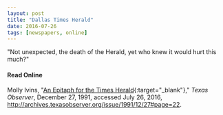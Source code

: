 ```yaml
---
layout: post
title: "Dallas Times Herald"
date: 2016-07-26
tags: [newspapers, online]
---
```


"Not unexpected, the death of the Herald, yet who knew it would hurt this much?"

#### Read Online
Molly Ivins, "[An Epitaph for the Times Herald](http://archives.texasobserver.org/issue/1991/12/27#page=22 "Molly Ivins's epitaph in the Texas Observer for the Dallas Times Herald"){:target="_blank"}," *Texas Observer*, December 27, 1991, accessed July 26, 2016, http://archives.texasobserver.org/issue/1991/12/27#page=22.
